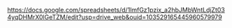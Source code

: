 https://docs.google.com/spreadsheets/d/1lmfGz1pzix_a2hbJMbWntLdjZt034yqDHMrX0lGeTZM/edit?usp=drive_web&ouid=103529165445960579979
